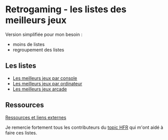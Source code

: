 # Retrogaming - les listes des meilleurs jeux

Version simplifiée pour mon besoin :
- moins de listes
- regroupement des listes

## Les listes

- [Les meilleurs jeux par console](best-console.md)
- [Les meilleurs jeux par ordinateur](best-computer.md)
- [Les meilleurs jeux arcade](best-arcade.md)

## Ressources

[Ressources et liens externes](ressources/README.md)

Je remercie fortement tous les contributeurs du [topic HFR](https://forum.hardware.fr/forum2.php?config=hfr.inc&cat=5&subcat=250&post=195726) qui m'ont aidé à faire ces listes.

